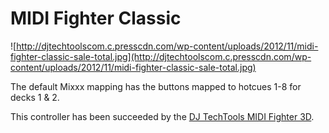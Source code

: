 # MIDI Fighter Classic

![http://djtechtoolscom.c.presscdn.com/wp-content/uploads/2012/11/midi-fighter-classic-sale-total.jpg](http://djtechtoolscom.c.presscdn.com/wp-content/uploads/2012/11/midi-fighter-classic-sale-total.jpg)

The default Mixxx mapping has the buttons mapped to hotcues 1-8 for
decks 1 & 2.

This controller has been succeeded by the [DJ TechTools MIDI
Fighter 3D](DJ%20TechTools%20MIDI%20Fighter%203D).
